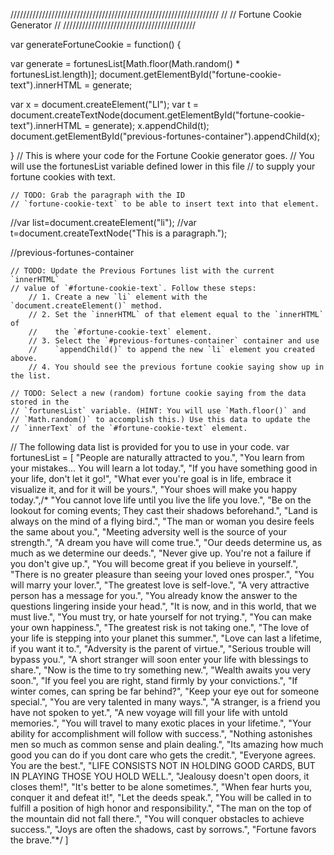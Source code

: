 //////////////////////////////////////////////////////////////////
//
// Fortune Cookie Generator
//
//////////////////////////////////////////

var generateFortuneCookie = function() {


  var generate = fortunesList[Math.floor(Math.random() * fortunesList.length)];
  document.getElementById("fortune-cookie-text").innerHTML = generate;

  var x = document.createElement("LI");
  var t = document.createTextNode(document.getElementById("fortune-cookie-text").innerHTML = generate);
  x.appendChild(t);
  document.getElementById("previous-fortunes-container").appendChild(x);

}
    // This is where your code for the Fortune Cookie generator goes.
    // You will use the fortunesList variable defined lower in this file
    // to supply your fortune cookies with text.

    // TODO: Grab the paragraph with the ID
    // `fortune-cookie-text` to be able to insert text into that element.

//var list=document.createElement("li");
//var t=document.createTextNode("This is a paragraph.");

//previous-fortunes-container

    // TODO: Update the Previous Fortunes list with the current `innerHTML`
    // value of `#fortune-cookie-text`. Follow these steps:
        // 1. Create a new `li` element with the `document.createElement()` method.
        // 2. Set the `innerHTML` of that element equal to the `innerHTML` of
        //    the `#fortune-cookie-text` element.
        // 3. Select the `#previous-fortunes-container` container and use
        //    `appendChild()` to append the new `li` element you created above.
        // 4. You should see the previous fortune cookie saying show up in the list.

    // TODO: Select a new (random) fortune cookie saying from the data stored in the
    // `fortunesList` variable. (HINT: You will use `Math.floor()` and
    // `Math.random()` to accomplish this.) Use this data to update the
    // `innerText` of the `#fortune-cookie-text` element.



// The following data list is provided for you to use in your code.
var fortunesList = [
    "People are naturally attracted to you.",
    "You learn from your mistakes... You will learn a lot today.",
    "If you have something good in your life, don't let it go!",
    "What ever you're goal is in life, embrace it visualize it, and for it will be yours.",
    "Your shoes will make you happy today.",/*
    "You cannot love life until you live the life you love.",
    "Be on the lookout for coming events; They cast their shadows beforehand.",
    "Land is always on the mind of a flying bird.",
    "The man or woman you desire feels the same about you.",
    "Meeting adversity well is the source of your strength.",
    "A dream you have will come true.",
    "Our deeds determine us, as much as we determine our deeds.",
    "Never give up. You're not a failure if you don't give up.",
    "You will become great if you believe in yourself.",
    "There is no greater pleasure than seeing your loved ones prosper.",
    "You will marry your lover.",
    "The greatest love is self-love.",
    "A very attractive person has a message for you.",
    "You already know the answer to the questions lingering inside your head.",
    "It is now, and in this world, that we must live.",
    "You must try, or hate yourself for not trying.",
    "You can make your own happiness.",
    "The greatest risk is not taking one.",
    "The love of your life is stepping into your planet this summer.",
    "Love can last a lifetime, if you want it to.",
    "Adversity is the parent of virtue.",
    "Serious trouble will bypass you.",
    "A short stranger will soon enter your life with blessings to share.",
    "Now is the time to try something new.",
    "Wealth awaits you very soon.",
    "If you feel you are right, stand firmly by your convictions.",
    "If winter comes, can spring be far behind?",
    "Keep your eye out for someone special.",
    "You are very talented in many ways.",
    "A stranger, is a friend you have not spoken to yet.",
    "A new voyage will fill your life with untold memories.",
    "You will travel to many exotic places in your lifetime.",
    "Your ability for accomplishment will follow with success.",
    "Nothing astonishes men so much as common sense and plain dealing.",
    "Its amazing how much good you can do if you dont care who gets the credit.",
    "Everyone agrees. You are the best.",
    "LIFE CONSISTS NOT IN HOLDING GOOD CARDS, BUT IN PLAYING THOSE YOU HOLD WELL.",
    "Jealousy doesn't open doors, it closes them!",
    "It's better to be alone sometimes.",
    "When fear hurts you, conquer it and defeat it!",
    "Let the deeds speak.",
    "You will be called in to fulfill a position of high honor and responsibility.",
    "The man on the top of the mountain did not fall there.",
    "You will conquer obstacles to achieve success.",
    "Joys are often the shadows, cast by sorrows.",
    "Fortune favors the brave."*/
]
